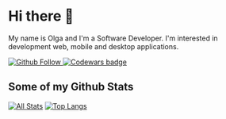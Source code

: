# Hi there 👋

My name is Olga and I'm a Software Developer.
I'm interested in development web, mobile and desktop applications.

<div>
  <!--<a class="header-badge" target="_blank" href="https://o1vanova.github.io">
      <img alt="Twitter Follow" src="https://img.shields.io/badge/--website?label=My%20Website&logo=awesome-lists&style=social&logoColor=2257ea">
  </a>
  <a class="header-badge" target="_blank" href="https://www.linkedin.com/in/o1vanova/">
      <img src="https://img.shields.io/badge/style--5eba00.svg?label=LinkedIn&logo=linkedin&style=social">
  </a>-->
  <a class="header-badge" target="_blank" href="https://github.com/o1vanova">
      <img alt="Github Follow" src="https://img.shields.io/github/followers/o1vanova?label=follow&style=social">
  </a>
  <a class="header-badge" target="_blank" href="https://www.codewars.com/users/o1vanova">
      <img alt="Codewars badge" src="https://www.codewars.com/users/o1vanova/badges/small">
  </a>
</div>

## Some of my Github Stats
[![All Stats](https://github-readme-stats-axpwmfcg3.vercel.app/api?username=o1vanova&theme=cobalt&show_icons=true&include_all_commits=true&count_private=true&hide=contribs)](https://github.com/o1vanova?tab=repositories)
[![Top Langs](https://github-readme-stats-axpwmfcg3.vercel.app/api/top-langs/?username=o1vanova&theme=cobalt&layout=compact)](https://github.com/o1vanova?tab=repositories)

<!--
**o1vanova/o1vanova** is a ✨ _special_ ✨ repository because its `README.md` (this file) appears on your GitHub profile.

Here are some ideas to get you started:

- 🔭 I’m currently working on ...
- 🌱 I’m currently learning ...
- 👯 I’m looking to collaborate on ...
- 🤔 I’m looking for help with ...
- 💬 Ask me about ...
- 📫 How to reach me: ...
- 😄 Pronouns: ...
- ⚡ Fun fact: ...
-->
